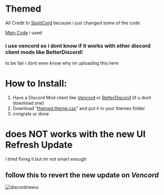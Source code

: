 # Themed

All Credit to [SpotiCord](https://github.com/Slddev/SpotiCord) because i just changed some of the code

[Main Code](https://slddev.github.io/SpotiCord/src/UI/index.css) i used

### i use vencord so i dont know if it works with other discord client mods like BetterDiscord!
to be fair i dont even know why im uploading this here

# How to Install:

1. Have a Discord Mod client like [Vencord](https://vencord.dev/) or [BetterDiscord](https://betterdiscord.app/)
   (if u dont download one)
2. Download "[themed.theme.css](https://github.com/pixipguh/improved-potato/releases)" and put it in your themes folder
3. congrats ur done
   
# does NOT works with the new UI Refresh Update
i tried fixing it but im not smart enough
## follow this to revert the new update on _Vencord_

![discordnewui](https://github.com/user-attachments/assets/98d852dd-88e4-43e6-9d29-65cb9ce9370a)
